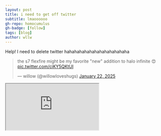 ```yaml
---
layout: post
title: i need to get off twitter
subtitle: lmaoooooo
gh-repo: homocumulus
gh-badge: [follow]
tags: [blog]
author: wllw
---
```

Help! I need to delete twitter hahahahahahahahahahahahaha

<blockquote class="twitter-tweet" data-media-max-width="560"><p lang="en" dir="ltr">the s7 flexfire might be my favorite &quot;new&quot; addition to halo infinite 😍 <a href="https://t.co/ciKY5QKtUI">pic.twitter.com/ciKY5QKtUI</a></p>&mdash; willow (@willowloveshugs) <a href="https://twitter.com/willowloveshugs/status/1881985477588439365?ref_src=twsrc%5Etfw">January 22, 2025</a></blockquote> <script async src="https://platform.twitter.com/widgets.js" charset="utf-8"></script>

<iframe
src="https://www.youtube.com/embed/DqwR3TLSpbo?playlist=DqwR3TLSpbo&loop=1">
</iframe> 